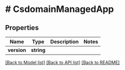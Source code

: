 # # CsdomainManagedApp

## Properties

Name | Type | Description | Notes
------------ | ------------- | ------------- | -------------
**version** | **string** |  |

[[Back to Model list]](../../README.md#models) [[Back to API list]](../../README.md#endpoints) [[Back to README]](../../README.md)

